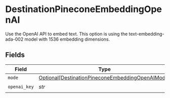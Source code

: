 # DestinationPineconeEmbeddingOpenAI

Use the OpenAI API to embed text. This option is using the text-embedding-ada-002 model with 1536 embedding dimensions.


## Fields

| Field                                                                                                             | Type                                                                                                              | Required                                                                                                          | Description                                                                                                       |
| ----------------------------------------------------------------------------------------------------------------- | ----------------------------------------------------------------------------------------------------------------- | ----------------------------------------------------------------------------------------------------------------- | ----------------------------------------------------------------------------------------------------------------- |
| `mode`                                                                                                            | [Optional[DestinationPineconeEmbeddingOpenAIMode]](../../models/shared/destinationpineconeembeddingopenaimode.md) | :heavy_minus_sign:                                                                                                | N/A                                                                                                               |
| `openai_key`                                                                                                      | *str*                                                                                                             | :heavy_check_mark:                                                                                                | N/A                                                                                                               |
